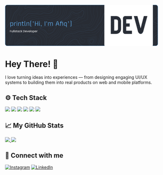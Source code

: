 ![Header](github-header-banner.png)

# Hey There! 👋

I love turning ideas into experiences — from designing engaging UI/UX systems to building them into real products on web and mobile platforms.

## ⚙️ Tech Stack

<div>
<img src="https://img.shields.io/badge/HTML5-E34F26?style=for-the-badge&logo=html5&logoColor=white"/>
<img src="https://img.shields.io/badge/CSS3-1572B6?style=for-the-badge&logo=css3&logoColor=white"/>
<img src="https://img.shields.io/badge/JavaScript-323330?style=for-the-badge&logo=javascript&logoColor=F7DF1E"/>
<img src="https://img.shields.io/badge/Kotlin-B125EA?style=for-the-badge&logo=kotlin&logoColor=white"/>
<img src="https://img.shields.io/badge/Python-3776AB?style=for-the-badge&logo=python&logoColor=white"/>
<img src="https://img.shields.io/badge/java-%23ED8B00.svg?style=for-the-badge&logo=openjdk&logoColor=white"/>
</div>

## 📈 My GitHub Stats

<a href="https://github.com/afiqalghazali">
    <picture>
        <source srcset="https://github-readme-stats-afiqalghazali.vercel.app/api?username=afiqalghazali&show_icons=true&theme=tokyonight" media="(prefers-color-scheme: dark)" />
        <source srcset="https://github-readme-stats-afiqalghazali.vercel.app/api?username=afiqalghazali&show_icons=true" media="(prefers-color-scheme: light), (prefers-color-scheme: no-preference)" />
        <img height="200" src="https://github-readme-stats-afiqalghazali.vercel.app/api?username=afiqalghazali&show_icons=true" />
    </picture>
</a>

<a href="https://github.com/afiqalghazali">
    <picture>
        <source srcset="https://github-readme-stats-afiqalghazali.vercel.app/api/top-langs/?username=afiqalghazali&layout=compact&theme=tokyonight" media="(prefers-color-scheme: dark)" />
        <source srcset="https://github-readme-stats-afiqalghazali.vercel.app/api/top-langs/?username=afiqalghazali&layout=compact" media="(prefers-color-scheme: light), (prefers-color-scheme: no-preference)" />
        <img height="200" src="https://github-readme-stats-afiqalghazali.vercel.app/api/top-langs/?username=afiqalghazali&layout=compact" />
    </picture>
</a>

## 🤝 Connect with me

[![Instagram](https://img.shields.io/badge/Instagram-E4405F?style=flat&logo=instagram&logoColor=white)](https://www.instagram.com/afiqalghazali_/) [![LinkedIn](https://img.shields.io/badge/LinkedIn-0077B5?style=flat&logo=linkedin&logoColor=white)](https://www.linkedin.com/in/afiqalghazali/)
